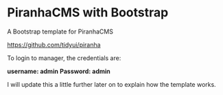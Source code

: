 PiranhaCMS with Bootstrap
=================

A Bootstrap template for PiranhaCMS

https://github.com/tidyui/piranha

To login to manager, the credentials are:

<strong>username: admin</strong>
<strong>Password: admin</strong>

I will update this a little further later on to explain how the template works.

